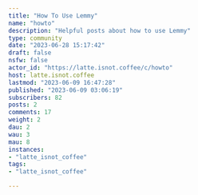 ```yaml
---
title: "How To Use Lemmy" 
name: "howto"
description: "Helpful posts about how to use Lemmy"
type: community
date: "2023-06-28 15:17:42"
draft: false
nsfw: false
actor_id: "https://latte.isnot.coffee/c/howto"
host: latte.isnot.coffee
lastmod: "2023-06-09 16:47:28"
published: "2023-06-09 03:06:19"
subscribers: 82
posts: 2
comments: 17
weight: 2
dau: 2
wau: 3
mau: 8
instances:
- "latte_isnot_coffee"
tags: 
- "latte_isnot_coffee"

---
```

